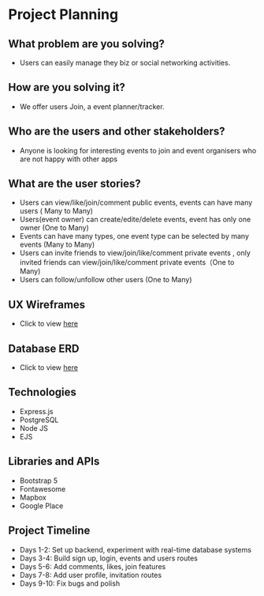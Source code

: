 # Project Planning

## What problem are you solving?

- Users can easily manage they biz or social networking activities.

## How are you solving it?

- We offer users Join, a event planner/tracker.

## Who are the users and other stakeholders?

- Anyone is looking for interesting events to join and event organisers who are not happy with other apps

## What are the user stories?

- Users can view/like/join/comment public events, events can have many users ( Many to Many)
- Users(event owner) can create/edite/delete events, event has only one owner (One to Many)
- Events can have many types, one event type can be selected by many events (Many to Many)
- Users can invite friends to view/join/like/comment private events , only invited friends can view/join/like/comment private events（One to Many)
- Users can follow/unfollow other users (One to Many)

## UX Wireframes

- Click to view [here](https://app.uizard.io/p/13e6f800)

## Database ERD

- Click to view [here](https://lucid.app/lucidchart/e087a75f-2d5a-426d-82b9-8b3954ea6c25/edit?page=0_0&invitationId=inv_63bd73b6-37ec-42f1-8605-e159379229af#)

## Technologies

- Express.js
- PostgreSQL
- Node JS
- EJS

## Libraries and APIs

- Bootstrap 5
- Fontawesome
- Mapbox
- Google Place

## Project Timeline

- Days 1-2: Set up backend, experiment with real-time database systems
- Days 3-4: Build sign up, login, events and users routes
- Days 5-6: Add comments, likes, join features
- Days 7-8: Add user profile, invitation routes
- Days 9-10: Fix bugs and polish
